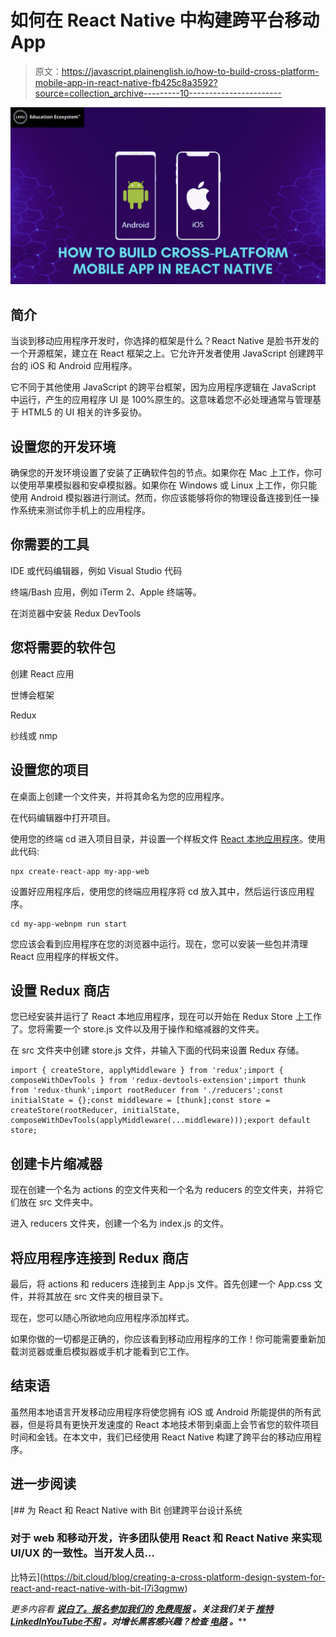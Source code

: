 # 如何在 React Native 中构建跨平台移动 App

> 原文：<https://javascript.plainenglish.io/how-to-build-cross-platform-mobile-app-in-react-native-fb425c8a3592?source=collection_archive---------10----------------------->

![](img/7c3db2086b97abd333be48120e2f222d.png)

## **简介**

当谈到移动应用程序开发时，你选择的框架是什么？React Native 是脸书开发的一个开源框架，建立在 React 框架之上。它允许开发者使用 JavaScript 创建跨平台的 iOS 和 Android 应用程序。

它不同于其他使用 JavaScript 的跨平台框架，因为应用程序逻辑在 JavaScript 中运行，产生的应用程序 UI 是 100%原生的。这意味着您不必处理通常与管理基于 HTML5 的 UI 相关的许多妥协。

## **设置您的开发环境**

确保您的开发环境设置了安装了正确软件包的节点。如果你在 Mac 上工作，你可以使用苹果模拟器和安卓模拟器。如果你在 Windows 或 Linux 上工作，你只能使用 Android 模拟器进行测试。然而，你应该能够将你的物理设备连接到任一操作系统来测试你手机上的应用程序。

## **你需要的工具**

IDE 或代码编辑器，例如 Visual Studio 代码

终端/Bash 应用，例如 iTerm 2、Apple 终端等。

在浏览器中安装 Redux DevTools

## **您将需要的软件包**

创建 React 应用

世博会框架

Redux

纱线或 nmp

## **设置您的项目**

在桌面上创建一个文件夹，并将其命名为您的应用程序。

在代码编辑器中打开项目。

使用您的终端 cd 进入项目目录，并设置一个样板文件 [React 本地应用程序](https://educationecosystem.com/glenettn/2bOj9-how-to-create-volunteer-delivery-app)。使用此代码:

```
npx create-react-app my-app-web
```

设置好应用程序后，使用您的终端应用程序将 cd 放入其中，然后运行该应用程序。

```
cd my-app-webnpm run start
```

您应该会看到应用程序在您的浏览器中运行。现在，您可以安装一些包并清理 React 应用程序的样板文件。

## **设置 Redux 商店**

您已经安装并运行了 React 本地应用程序，现在可以开始在 Redux Store 上工作了。您将需要一个 store.js 文件以及用于操作和缩减器的文件夹。

在 src 文件夹中创建 store.js 文件，并输入下面的代码来设置 Redux 存储。

```
import { createStore, applyMiddleware } from 'redux';import { composeWithDevTools } from 'redux-devtools-extension';import thunk from 'redux-thunk';import rootReducer from './reducers';const initialState = {};const middleware = [thunk];const store = createStore(rootReducer, initialState, composeWithDevTools(applyMiddleware(...middleware)));export default store;
```

## **创建卡片缩减器**

现在创建一个名为 actions 的空文件夹和一个名为 reducers 的空文件夹，并将它们放在 src 文件夹中。

进入 reducers 文件夹，创建一个名为 index.js 的文件。

## **将应用程序连接到 Redux 商店**

最后，将 actions 和 reducers 连接到主 App.js 文件。首先创建一个 App.css 文件，并将其放在 src 文件夹的根目录下。

现在，您可以随心所欲地向应用程序添加样式。

如果你做的一切都是正确的，你应该看到移动应用程序的工作！你可能需要重新加载浏览器或重启模拟器或手机才能看到它工作。

## **结束语**

虽然用本地语言开发移动应用程序将使您拥有 iOS 或 Android 所能提供的所有武器，但是将具有更快开发速度的 React 本地技术带到桌面上会节省您的软件项目时间和金钱。在本文中，我们已经使用 React Native 构建了跨平台的移动应用程序。

## 进一步阅读

[](https://bit.cloud/blog/creating-a-cross-platform-design-system-for-react-and-react-native-with-bit-l7i3qgmw) [## 为 React 和 React Native with Bit 创建跨平台设计系统

### 对于 web 和移动开发，许多团队使用 React 和 React Native 来实现 UI/UX 的一致性。当开发人员…

比特云](https://bit.cloud/blog/creating-a-cross-platform-design-system-for-react-and-react-native-with-bit-l7i3qgmw) 

*更多内容看* [***说白了。报名参加我们的***](https://plainenglish.io/) **[***免费周报***](http://newsletter.plainenglish.io/) *。关注我们关于* [***推特***](https://twitter.com/inPlainEngHQ)[***LinkedIn***](https://www.linkedin.com/company/inplainenglish/)*[***YouTube***](https://www.youtube.com/channel/UCtipWUghju290NWcn8jhyAw)*[***不和***](https://discord.gg/GtDtUAvyhW) *。对增长黑客感兴趣？检查* [***电路***](https://circuit.ooo/) *。*****